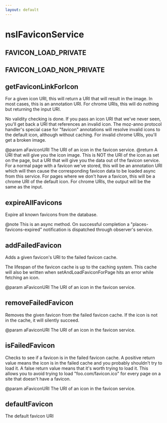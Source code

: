 ```yaml
---
layout: default
---
```


# nsIFaviconService #

## FAVICON_LOAD_PRIVATE ##

## FAVICON_LOAD_NON_PRIVATE ##

## getFaviconLinkForIcon ##

For a given icon URI, this will return a URI that will result in the image.
In most cases, this is an annotation URI.  For chrome URIs, this will do
nothing but returning the input URI.

No validity checking is done. If you pass an icon URI that we've never
seen, you'll get back a URI that references an invalid icon. The moz-anno
protocol handler's special case for "favicon" annotations will resolve
invalid icons to the default icon, although without caching.
For invalid chrome URIs, you'll get a broken image.

@param aFaviconURI
       The URI of an icon in the favicon service.
@return A URI that will give you the icon image.  This is NOT the URI of
        the icon as set on the page, but a URI that will give you the
        data out of the favicon service.  For a normal page with a
        favicon we've stored, this will be an annotation URI which will
        then cause the corresponding favicon data to be loaded async from
        this service.  For pages where we don't have a favicon, this will
        be a chrome URI of the default icon. For chrome URIs, the
        output will be the same as the input.


## expireAllFavicons ##

Expire all known favicons from the database.

@note This is an async method.
      On successful completion a "places-favicons-expired" notification is
      dispatched through observer's service.


## addFailedFavicon ##

Adds a given favicon's URI to the failed favicon cache.

The lifespan of the favicon cache is up to the caching system.  This cache
will also be written when setAndLoadFaviconForPage hits an error while
fetching an icon.

@param aFaviconURI
       The URI of an icon in the favicon service.


## removeFailedFavicon ##

Removes the given favicon from the failed favicon cache.  If the icon is
not in the cache, it will silently succeed.

@param aFaviconURI
       The URI of an icon in the favicon service.


## isFailedFavicon ##

Checks to see if a favicon is in the failed favicon cache.
A positive return value means the icon is in the failed cache and you
probably shouldn't try to load it.  A false return value means that it's
worth trying to load it.
This allows you to avoid trying to load "foo.com/favicon.ico" for every
page on a site that doesn't have a favicon.

@param aFaviconURI
       The URI of an icon in the favicon service.


## defaultFavicon ##

The default favicon URI

